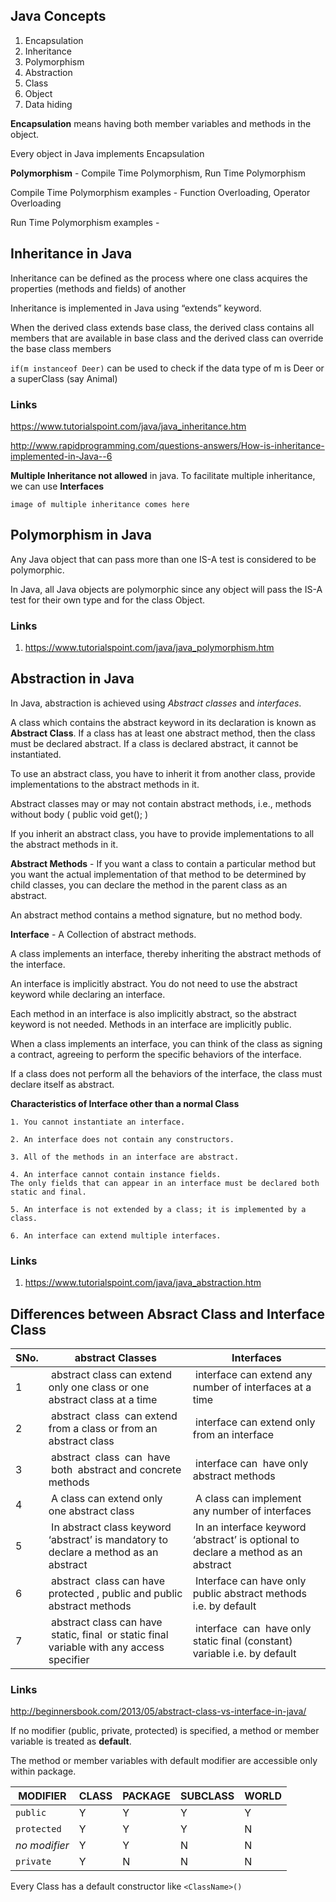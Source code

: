 ## Java Concepts
1. Encapsulation
2. Inheritance
3. Polymorphism
4. Abstraction
5. Class
6. Object
7. Data hiding

**Encapsulation** means having both member variables and methods in the object.

Every object in Java implements Encapsulation


**Polymorphism** - Compile Time Polymorphism, Run Time Polymorphism

Compile Time Polymorphism examples - Function Overloading, Operator Overloading

Run Time Polymorphism examples - 

## Inheritance in Java
Inheritance can be defined as the process where one class acquires the properties (methods and fields) of another

Inheritance is implemented in Java using “extends” keyword. 

When the derived class extends base class, the derived class contains all members that are available in base class 
and the derived class can override the base class members

```if(m instanceof Deer)``` can be used to check if the data type of m is Deer or a superClass (say Animal)

### Links 
https://www.tutorialspoint.com/java/java_inheritance.htm

http://www.rapidprogramming.com/questions-answers/How-is-inheritance-implemented-in-Java--6 

**Multiple Inheritance not allowed** in java. To facilitate multiple inheritance, we can use **Interfaces**

```image of multiple inheritance comes here```

## Polymorphism in Java
Any Java object that can pass more than one IS-A test is considered to be polymorphic. 

In Java, all Java objects are polymorphic since any object will pass the IS-A test 
for their own type and for the class Object.

### Links
1. https://www.tutorialspoint.com/java/java_polymorphism.htm

## Abstraction in Java

In Java, abstraction is achieved using *Abstract classes* and *interfaces*.

A class which contains the abstract keyword in its declaration is known as **Abstract Class**. 
If a class has at least one abstract method, then the class must be declared abstract. 
If a class is declared abstract, it cannot be instantiated.

To use an abstract class, you have to inherit it from another class, provide implementations to the abstract methods in it.

Abstract classes may or may not contain abstract methods, i.e., methods without body ( public void get(); )

If you inherit an abstract class, you have to provide implementations to all the abstract methods in it.

**Abstract Methods** - If you want a class to contain a particular method but you want the actual implementation
 of that method to be determined by child classes, you can declare the method in the parent class as an abstract.

An abstract method contains a method signature, but no method body.

**Interface** - A Collection of abstract methods. 

A class implements an interface, thereby inheriting the abstract methods of the interface.

An interface is implicitly abstract. You do not need to use the abstract keyword while declaring an interface.

Each method in an interface is also implicitly abstract, so the abstract keyword is not needed. 
Methods in an interface are implicitly public.

When a class implements an interface, you can think of the class as signing a contract, agreeing to perform the specific behaviors of the interface. 

If a class does not perform all the behaviors of the interface, the class must declare itself as abstract.

**Characteristics of Interface other than a normal Class**
```
1. You cannot instantiate an interface.

2. An interface does not contain any constructors.

3. All of the methods in an interface are abstract.

4. An interface cannot contain instance fields. 
The only fields that can appear in an interface must be declared both static and final.

5. An interface is not extended by a class; it is implemented by a class.

6. An interface can extend multiple interfaces.
```

### Links
1. https://www.tutorialspoint.com/java/java_abstraction.htm

## Differences between Absract Class and Interface Class
SNo.|abstract Classes|Interfaces
---|---|---|
1| abstract class can extend only one class or one abstract class at a time| interface can extend any number of interfaces at a time
2| abstract  class  can extend from a class or from an abstract class| interface can extend only from an interface
3| abstract  class  can  have  both  abstract and concrete methods| interface can  have only abstract methods
4| A class can extend only one abstract class| A class can implement any number of interfaces
5| In abstract class keyword ‘abstract’ is mandatory to declare a method as an abstract| In an interface keyword ‘abstract’ is optional to declare a method as an abstract
6| abstract  class can have  protected , public and public abstract methods| Interface can have only public abstract methods i.e. by default
7| abstract class can have  static, final  or static final  variable with any access specifier| interface  can  have only static final (constant) variable i.e. by default

### Links
http://beginnersbook.com/2013/05/abstract-class-vs-interface-in-java/

If no modifier (public, private, protected) is specified, 
a method or member variable is treated as **default**.

The method or member variables with default modifier 
are accessible only within package.

MODIFIER|CLASS|PACKAGE|SUBCLASS|WORLD
---|---|---|---|---|
`public`|Y|Y|Y|Y
`protected`|Y|Y|Y|N
*no modifier*|Y|Y|N|N
`private`|Y|N|N|N

Every Class has a default constructor like ```<ClassName>()```
